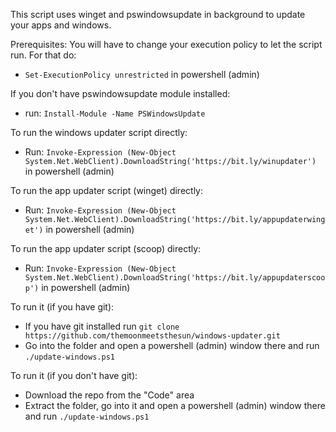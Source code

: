 This script uses winget and pswindowsupdate in background to update your apps and windows.

Prerequisites:
You will have to change your execution policy to let the script run. For that do:
- `Set-ExecutionPolicy unrestricted` in powershell (admin)

If you don't have pswindowsupdate module installed:
- run: `Install-Module -Name PSWindowsUpdate`

To run the windows updater script directly:
- Run: `Invoke-Expression (New-Object System.Net.WebClient).DownloadString('https://bit.ly/winupdater')` in powershell (admin)

To run the app updater script (winget) directly:
- Run: `Invoke-Expression (New-Object System.Net.WebClient).DownloadString('https://bit.ly/appupdaterwinget')` in powershell (admin)

To run the app updater script (scoop) directly:
- Run: `Invoke-Expression (New-Object System.Net.WebClient).DownloadString('https://bit.ly/appupdaterscoop')` in powershell (admin)

To run it (if you have git):
- If you have git installed run `git clone https://github.com/themoonmeetsthesun/windows-updater.git`
- Go into the folder and open a powershell (admin) window there and run `./update-windows.ps1`

To run it (if you don't have git):
- Download the repo from the "Code" area
- Extract the folder, go into it and open a powershell (admin) window there and run `./update-windows.ps1`

